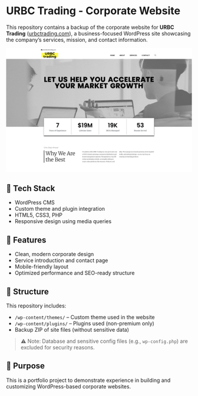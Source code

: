# URBC Trading - Corporate Website

This repository contains a backup of the corporate website for **URBC Trading** ([urbctrading.com](https://urbctrading.com)), a business-focused WordPress site showcasing the company’s services, mission, and contact information.

![URBC Trading Screenshot](urbc-homepage.png)

## 🔧 Tech Stack
- WordPress CMS
- Custom theme and plugin integration
- HTML5, CSS3, PHP
- Responsive design using media queries

## 📌 Features
- Clean, modern corporate design
- Service introduction and contact page
- Mobile-friendly layout
- Optimized performance and SEO-ready structure

## 📂 Structure
This repository includes:
- `/wp-content/themes/` – Custom theme used in the website
- `/wp-content/plugins/` – Plugins used (non-premium only)
- Backup ZIP of site files (without sensitive data)

> ⚠️ Note: Database and sensitive config files (e.g., `wp-config.php`) are excluded for security reasons.

## 🎯 Purpose
This is a portfolio project to demonstrate experience in building and customizing WordPress-based corporate websites.
